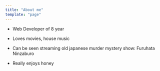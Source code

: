 ```yaml
---
title: "About me"
template: "page"
---
```


- Web Developer of 8 year

- Loves movies, house music

- Can be seen streaming old japanese murder mystery show: Furuhata Ninzaburo

- Really enjoys honey
